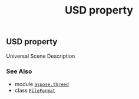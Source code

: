 ﻿---
title: USD property
second_title: Aspose.3D for Python via .NET API References
description: 
type: docs
weight: 470
url: /python-net/aspose.threed/fileformat/usd/
is_root: false
---

## USD property


Universal Scene Description

### See Also
* module [`aspose.threed`](../../)
* class [`FileFormat`](/3d/python-net/aspose.threed/fileformat)
